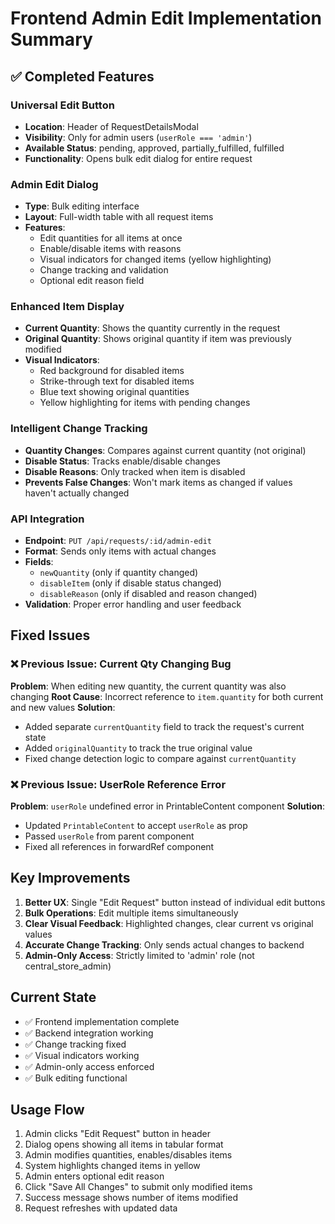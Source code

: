 # Frontend Admin Edit Implementation Summary

## ✅ Completed Features

### Universal Edit Button
- **Location**: Header of RequestDetailsModal
- **Visibility**: Only for admin users (`userRole === 'admin'`)
- **Available Status**: pending, approved, partially_fulfilled, fulfilled
- **Functionality**: Opens bulk edit dialog for entire request

### Admin Edit Dialog
- **Type**: Bulk editing interface
- **Layout**: Full-width table with all request items
- **Features**:
  - Edit quantities for all items at once
  - Enable/disable items with reasons
  - Visual indicators for changed items (yellow highlighting)
  - Change tracking and validation
  - Optional edit reason field

### Enhanced Item Display
- **Current Quantity**: Shows the quantity currently in the request
- **Original Quantity**: Shows original quantity if item was previously modified
- **Visual Indicators**:
  - Red background for disabled items
  - Strike-through text for disabled items  
  - Blue text showing original quantities
  - Yellow highlighting for items with pending changes

### Intelligent Change Tracking
- **Quantity Changes**: Compares against current quantity (not original)
- **Disable Status**: Tracks enable/disable changes
- **Disable Reasons**: Only tracked when item is disabled
- **Prevents False Changes**: Won't mark items as changed if values haven't actually changed

### API Integration
- **Endpoint**: `PUT /api/requests/:id/admin-edit`
- **Format**: Sends only items with actual changes
- **Fields**: 
  - `newQuantity` (only if quantity changed)
  - `disableItem` (only if disable status changed)
  - `disableReason` (only if disabled and reason changed)
- **Validation**: Proper error handling and user feedback

## Fixed Issues

### ❌ Previous Issue: Current Qty Changing Bug
**Problem**: When editing new quantity, the current quantity was also changing
**Root Cause**: Incorrect reference to `item.quantity` for both current and new values
**Solution**: 
- Added separate `currentQuantity` field to track the request's current state
- Added `originalQuantity` to track the true original value
- Fixed change detection logic to compare against `currentQuantity`

### ❌ Previous Issue: UserRole Reference Error  
**Problem**: `userRole` undefined error in PrintableContent component
**Solution**: 
- Updated `PrintableContent` to accept `userRole` as prop
- Passed `userRole` from parent component
- Fixed all references in forwardRef component

## Key Improvements

1. **Better UX**: Single "Edit Request" button instead of individual edit buttons
2. **Bulk Operations**: Edit multiple items simultaneously
3. **Clear Visual Feedback**: Highlighted changes, clear current vs original values
4. **Accurate Change Tracking**: Only sends actual changes to backend
5. **Admin-Only Access**: Strictly limited to 'admin' role (not central_store_admin)

## Current State
- ✅ Frontend implementation complete
- ✅ Backend integration working
- ✅ Change tracking fixed
- ✅ Visual indicators working
- ✅ Admin-only access enforced
- ✅ Bulk editing functional

## Usage Flow
1. Admin clicks "Edit Request" button in header
2. Dialog opens showing all items in tabular format
3. Admin modifies quantities, enables/disables items
4. System highlights changed items in yellow
5. Admin enters optional edit reason
6. Click "Save All Changes" to submit only modified items
7. Success message shows number of items modified
8. Request refreshes with updated data
